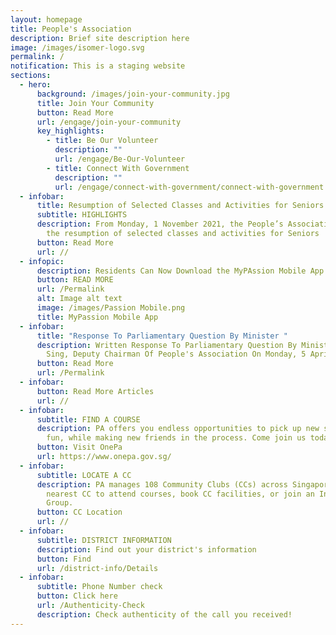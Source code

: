 ```yaml
---
layout: homepage
title: People's Association
description: Brief site description here
image: /images/isomer-logo.svg
permalink: /
notification: This is a staging website
sections:
  - hero:
      background: /images/join-your-community.jpg
      title: Join Your Community
      button: Read More
      url: /engage/join-your-community
      key_highlights:
        - title: Be Our Volunteer
          description: ""
          url: /engage/Be-Our-Volunteer
        - title: Connect With Government
          description: ""
          url: /engage/connect-with-government/connect-with-government
  - infobar:
      title: Resumption of Selected Classes and Activities for Seniors
      subtitle: HIGHLIGHTS
      description: From Monday, 1 November 2021, the People’s Association will pilot
        the resumption of selected classes and activities for Seniors
      button: Read More
      url: //
  - infopic:
      description: Residents Can Now Download the MyPAssion Mobile App on Their Phones
      button: READ MORE
      url: /Permalink
      alt: Image alt text
      image: /images/Passion Mobile.png
      title: MyPassion Mobile App
  - infobar:
      title: "Response To Parliamentary Question By Minister "
      description: Written Response To Parliamentary Question By Minister Chan Chun
        Sing, Deputy Chairman Of People's Association On Monday, 5 April 2021
      button: Read More
      url: /Permalink
  - infobar:
      button: Read More Articles
      url: //
  - infobar:
      subtitle: FIND A COURSE
      description: PA offers you endless opportunities to pick up new skills, have
        fun, while making new friends in the process. Come join us today
      button: Visit OnePa
      url: https://www.onepa.gov.sg/
  - infobar:
      subtitle: LOCATE A CC
      description: PA manages 108 Community Clubs (CCs) across Singapore. Visit your
        nearest CC to attend courses, book CC facilities, or join an Interest
        Group.
      button: CC Location
      url: //
  - infobar:
      subtitle: DISTRICT INFORMATION
      description: Find out your district's information
      button: Find
      url: /district-info/Details
  - infobar:
      subtitle: Phone Number check
      button: Click here
      url: /Authenticity-Check
      description: Check authenticity of the call you received!
---
```

